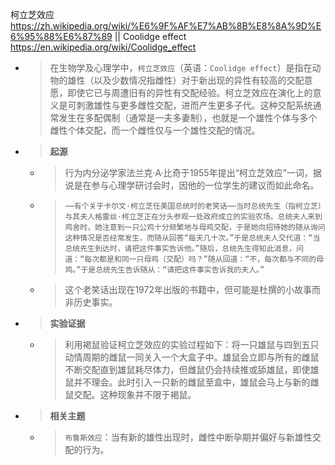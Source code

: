 
柯立芝效应 https://zh.wikipedia.org/wiki/%E6%9F%AF%E7%AB%8B%E8%8A%9D%E6%95%88%E6%87%89 || Coolidge effect https://en.wikipedia.org/wiki/Coolidge_effect
- > 在生物学及心理学中，`柯立芝效应`（英语：`Coolidge effect`）是指在动物的雄性（以及少数情况指雌性）对于新出现的异性有较高的交配意愿，即使它已与周遭旧有的异性有交配经验。柯立芝效应在演化上的意义是可刺激雄性与更多雌性交配，进而产生更多子代。这种交配系统通常发生在多配偶制（通常是一夫多妻制），也就是一个雄性个体与多个雌性个体交配，而一个雌性仅与一个雄性交配的情况。
- > **起源**
  * > 行为内分泌学家法兰克·A·比奇于1955年提出“柯立芝效应”一词，据说是在参与心理学研讨会时，因他的一位学生的建议而如此命名。
  * > `⋯⋯有个关于卡尔文·柯立芝任美国总统时的老笑话⋯⋯当时总统先生（指柯立芝）与其夫人格雷丝·柯立芝正在分头参观一处政府成立的实验农场。总统夫人来到鸡舍时，她注意到一只公鸡十分频繁地与母鸡交配，于是她向招待她的随从询问这种情况是否经常发生，而随从回答“每天几十次。”于是总统夫人交代道：“当总统先生到达时，请把这件事实告诉他。”随后，总统先生得知此消息，问道：“每次都是和同一只母鸡（交配）吗？”随从回道：“不，每次都与不同的母鸡。”于是总统先生告诉随从：“请把这件事实告诉我的夫人。”`
  * > 这个老笑话出现在1972年出版的书籍中，但可能是杜撰的小故事而非历史事实。
- > **实验证据**
  * > 利用褐鼠验证柯立芝效应的实验过程如下：将一只雄鼠与四到五只动情周期的雌鼠一同关入一个大盒子中。雄鼠会立即与所有的雌鼠不断交配直到雄鼠耗尽体力，但雌鼠仍会持续推或舔雄鼠，即使雄鼠并不理会。此时引入一只新的雌鼠至盒中，雄鼠会马上与新的雌鼠交配。这种现象并不限于褐鼠。
- > **相关主题**
  * > `布鲁斯效应`：当有新的雄性出现时，雌性中断孕期并偏好与新雄性交配的行为。
